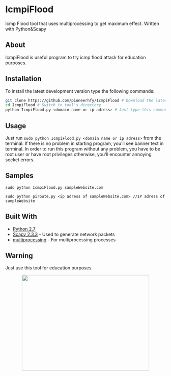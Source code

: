 # IcmpiFlood
Icmp Flood tool that uses multiprocessing to get maximum effect. Written with Python&Scapy

## About
IcmpiFlood is useful program to try icmp flood attack for education purposes.

## Installation
To install the latest development version type the following commands:

```bash
git clone https://github.com/pioneerhfy/IcmpiFlood # Download the latest revision
cd IcmpiFlood # Switch to tool's directory
python IcmpiFlood.py <domain name or ip adress> # Just type this command
```
## Usage

Just run `sudo python IcmpiFlood.py <domain name or ip adress>` from the terminal. If there is no problem in starting program, you'll see banner text in terminal. In order to run this program without any problem, you have to be root user or have root privileges otherwise, you'll encounter annoying socket errors.                         

## Samples

```shell
sudo python IcmpiFlood.py sampleWebsite.com
```

```shell
sudo python piroute.py <ip adress of sampleWebsite.com> //IP adress of sampleWebsite
```
## Built With

* [Python 2.7](https://www.python.org/)
* [Scapy 2.3.3](http://www.secdev.org/projects/scapy/) - Used to generate network packets
* [multiprocessing](https://docs.python.org/2/library/multiprocessing.html) - For multiprocessing processes

## Warning

Just use this tool for education purposes.

<p align="center">
<img src="https://github.com/pioneerhfy/IcmpiFlood/blob/master/blastoise-black2.jpg" width="400" height="300">
